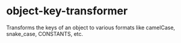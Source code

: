 # object-key-transformer
Transforms the keys of an object to various formats like camelCase, snake_case, CONSTANTS, etc.
